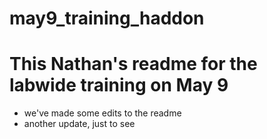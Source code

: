 # may9_training_haddon
# This Nathan's readme for the labwide training on May 9
* we've made some edits to the readme
* another update, just to see 
